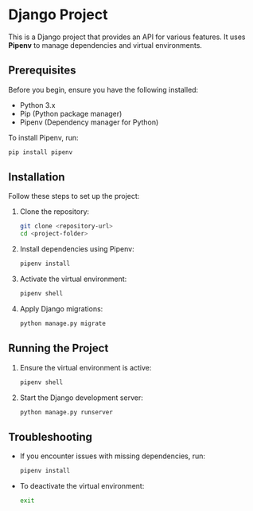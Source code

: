 # Django Project

This is a Django project that provides an API for various features. It uses **Pipenv** to manage dependencies and virtual environments.

## Prerequisites

Before you begin, ensure you have the following installed:

- Python 3.x
- Pip (Python package manager)
- Pipenv (Dependency manager for Python)

To install Pipenv, run:

```bash
pip install pipenv
```

## Installation

Follow these steps to set up the project:

1. Clone the repository:

   ```bash
   git clone <repository-url>
   cd <project-folder>
   ```

2. Install dependencies using Pipenv:

   ```bash
   pipenv install
   ```

3. Activate the virtual environment:

   ```bash
   pipenv shell
   ```

4. Apply Django migrations:
   ```bash
   python manage.py migrate
   ```

## Running the Project

1. Ensure the virtual environment is active:

   ```bash
   pipenv shell
   ```

2. Start the Django development server:
   ```bash
   python manage.py runserver
   ```

## Troubleshooting

- If you encounter issues with missing dependencies, run:

  ```bash
  pipenv install
  ```

- To deactivate the virtual environment:
  ```bash
  exit
  ```
